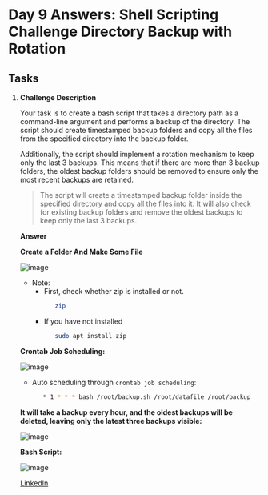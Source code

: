 # Day 9 Answers: Shell Scripting Challenge Directory Backup with Rotation

## Tasks

1. **Challenge Description**

      Your task is to create a bash script that takes a directory path as a command-line argument and performs a backup of the directory. The script should create timestamped backup folders and copy all the files from the specified directory into the backup folder.

      Additionally, the script should implement a rotation mechanism to keep only the last 3 backups. This means that if there are more than 3 backup folders, the oldest backup folders should be removed to ensure only the most recent backups are retained.

      > The script will create a timestamped backup folder inside the specified directory and copy all the files into it. It will also check for existing backup folders and remove the oldest backups to keep only the last 3 backups.

   **Answer**

   **Create a Folder And Make Some File**

   ![image](https://github.com/Bhavin213/90DaysOfDevOps/blob/master/2024/day09/image/task11.png)

      - Note:
         - First, check whether zip is installed or not.
           ```bash
              zip  
         - If you have not installed
           ```bash
              sudo apt install zip

   **Crontab Job Scheduling:**  
   
   ![image](https://github.com/Bhavin213/90DaysOfDevOps/blob/master/2024/day09/image/task2.png)  
      - Auto scheduling through `crontab job scheduling`:
        ```bash
           * 1 * * * bash /root/backup.sh /root/datafile /root/backup 

   **It will take a backup every hour, and the oldest backups will be deleted, leaving only the latest three backups visible:**  
   
   ![image](https://github.com/Bhavin213/90DaysOfDevOps/blob/master/2024/day09/image/task3.png)  

   **Bash Script:**
   
   ![image](https://github.com/Bhavin213/90DaysOfDevOps/blob/master/2024/day09/image/bash1.png)   

   [LinkedIn](https://www.linkedin.com/in/bhavin-savaliya/)
